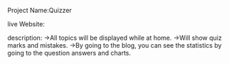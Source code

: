 Project Name:Quizzer

live Website:

description:
->All topics will be displayed while at home.
->Will show quiz marks and mistakes.
->By going to the blog, you can see the statistics by going to the question answers and charts.